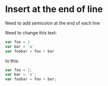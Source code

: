 # Insert at the end of line

Need to add semicolon at the end of each line

Need to change this text:
```javascript
var foo = 1
var bar = 'a'
var foobar = foo + bar
```

to this:

```javascript
var foo = 1;
var bar = 'a';
var foobar = foo + bar;
```
